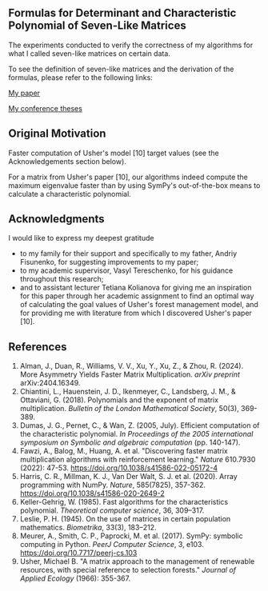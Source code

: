 ## Formulas for Determinant and Characteristic Polynomial of Seven-Like Matrices
The experiments conducted to verify the correctness of my algorithms for what I called seven-like matrices on certain data.

To see the definition of seven-like matrices and the derivation of the formulas, please refer to the following links:

[My paper](https://bphm.knu.ua/index.php/bphm/issue/view/79/79)

[My conference theses](https://probability.knu.ua/shv2024/ShV_2024.pdf)

## Original Motivation
Faster computation of Usher's model [10] target values (see the Acknowledgements section below).

For a matrix from Usher's paper [10], our algorithms indeed compute the maximum eigenvalue faster than by using SymPy's out-of-the-box means to calculate a characteristic polynomial.

## Acknowledgments
I would like to express my deepest gratitude
* to my family for their support and specifically to my father, Andriy Fisunenko, for suggesting improvements to my paper;
* to my academic supervisor, Vasyl Tereschenko, for his guidance throughout this research;
* and to assistant lecturer Tetiana Kolianova for giving me an inspiration for this paper through her academic assignment to find an optimal way of calculating the goal values of Usher's forest management model, and for providing me with literature from which I discovered Usher's paper [10].

## References
1. Alman, J., Duan, R., Williams, V. V., Xu, Y., Xu, Z., & Zhou, R. (2024). More Asymmetry Yields Faster Matrix Multiplication. _arXiv preprint_ arXiv:2404.16349.
2. Chiantini, L., Hauenstein, J. D., Ikenmeyer, C., Landsberg, J. M., & Ottaviani, G. (2018). Polynomials and the exponent of matrix multiplication. _Bulletin of the London Mathematical Society_, 50(3), 369-389.
3. Dumas, J. G., Pernet, C., & Wan, Z. (2005, July). Efficient computation of the characteristic polynomial. _In Proceedings of the 2005 international symposium on Symbolic and algebraic computation_ (pp. 140-147).
4. Fawzi, A., Balog, M., Huang, A. et al. "Discovering faster matrix multiplication algorithms with reinforcement learning." _Nature_ 610.7930 (2022): 47-53. https://doi.org/10.1038/s41586-022-05172-4
5. Harris, C. R., Millman, K. J., Van Der Walt, S. J. et al. (2020). Array programming with NumPy. _Nature_, 585(7825), 357-362. https://doi.org/10.1038/s41586-020-2649-2
6. Keller-Gehrig, W. (1985). Fast algorithms for the characteristics polynomial. _Theoretical computer science_, 36, 309–317.
7. Leslie, P. H. (1945). On the use of matrices in certain population mathematics. _Biometrika_, 33(3), 183–212.
8. Meurer, A., Smith, C. P., Paprocki, M. et al. (2017). SymPy: symbolic computing in Python. _PeerJ Computer Science_, 3, e103. https://doi.org/10.7717/peerj-cs.103
9. Usher, Michael B. "A matrix approach to the management of renewable resources, with special reference to selection forests." _Journal of Applied Ecology_ (1966): 355-367.
